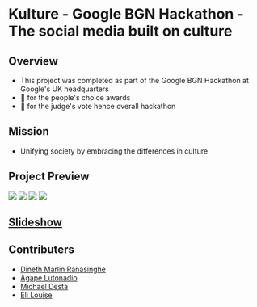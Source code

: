 # Kulture - Google BGN Hackathon - The social media built on culture

## Overview
- This project was completed as part of the Google BGN Hackathon at Google's UK headquarters
- 🥇 for the people's choice awards
- 🥈 for the judge's vote hence overall hackathon

## Mission
- Unifying society by embracing the differences in culture

## Project Preview
<img src="https://media1.giphy.com/media/HWMAmzYlDrjMlEoLiR/giphy.gif?cid=790b7611ec8e8b8ea87de3f2266a9405b6a78e2af22527b3&rid=giphy.gif&ct=g"></img>
<img src="https://media0.giphy.com/media/GdFPv0TT4952JKB6zl/giphy.gif?cid=790b761116c270dcc86471f7920d5739989254052b7c2c3b&rid=giphy.gif&ct=g"></img>
<img src="https://media4.giphy.com/media/bve5FNVecQmlktHe4q/giphy.gif?cid=790b7611523a93e8665d07e9349fdfd392f69da9cd300e29&rid=giphy.gif&ct=g"></img>
<img src="https://media3.giphy.com/media/MKhI4u4zRZvnnRdHI7/giphy.gif?cid=790b7611516480a35c4b5b309da1103f1a9267ec8099741c&rid=giphy.gif&ct=g"></img>

## <a href="https://www.canva.com/design/DAFQy3lu8pg/6X_NDruipj8vRdEmwziK6A/view?utm_content=DAFQy3lu8pg&utm_campaign=designshare&utm_medium=link2&utm_source=sharebutton">Slideshow</a>

## Contributers
- <a href="https://github.com/MarlzRana">Dineth Marlin Ranasinghe</a>
- <a href="https://github.com/Agape-ctrl">Agape Lutonadio</a>
- <a href="https://github.com/michaeldesta">Michael Desta</a>
- <a href="https://github.com/elilouise">Eli Louise</a>
